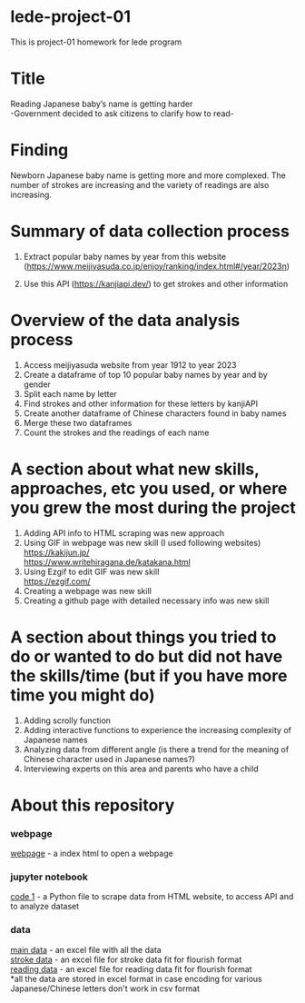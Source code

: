 # lede-project-01
This is project-01 homework for lede program

# Title
Reading Japanese baby’s name is getting harder
<br>
-Government decided to ask citizens to clarify how to read-


# Finding
Newborn Japanese baby name is getting more and more complexed.  The number of strokes are increasing and the variety of readings are also increasing.  

# Summary of data collection process
1. Extract popular baby names by year from this website (https://www.meijiyasuda.co.jp/enjoy/ranking/index.html#/year/2023n)


2. Use this API (https://kanjiapi.dev/) to get strokes and other information

# Overview of the data analysis process
1. Access meijiyasuda website from year 1912 to year 2023
2. Create a dataframe of top 10 popular baby names by year and by gender
3. Split each name by letter
4. Find strokes and other information for these letters by kanjiAPI
5. Create another dataframe of Chinese characters found in baby names
6. Merge these two dataframes
7. Count the strokes and the readings of each name

# A section about what new skills, approaches, etc you used, or where you grew the most during the project
1. Adding API info to HTML scraping was new approach
2. Using GIF in webpage was new skill (I used following websites)
   <br>
   https://kakijun.jp/
   <br>
   https://www.writehiragana.de/katakana.html
3. Using Ezgif to edit GIF was new skill
   <br>
   https://ezgif.com/
4. Creating a webpage was new skill
5. Creating a github page with detailed necessary info was new skill

# A section about things you tried to do or wanted to do but did not have the skills/time (but if you have more time you might do)
1. Adding scrolly function
2. Adding interactive functions to experience the increasing complexity of Japanese names
3. Analyzing data from different angle (is there a trend for the meaning of Chinese character used in Japanese names?)
4. Interviewing experts on this area and parents who have a child
   

# About this repository

### webpage
[webpage](doc/lede_project.index.html) - a index html to open a webpage
### jupyter notebook
[code 1](JPN_baby_name.ipynb) -  a Python file to scrape data from HTML website, to access API and to analyze dataset
### data 
[main data](data/jpnbabyname0704.xlsx) - an excel file with all the data
<br>
[stroke data](data/jpbaby_gender_stroke.xlsx) - an excel file for stroke data fit for flourish format
<br>
[reading data](data/jpbaby_gender_reading.xlsx) - an excel file for reading data fit for flourish format
<br>
*all the data are stored in excel format in case encoding for various Japanese/Chinese letters don't work in csv format
